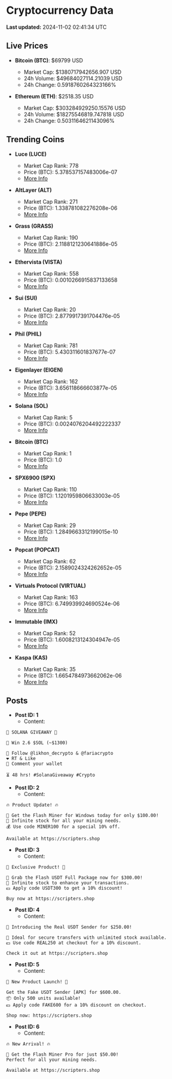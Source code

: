 # Cryptocurrency Data

**Last updated:** 2024-11-02 02:41:34 UTC

## Live Prices
- **Bitcoin (BTC)**: $69799 USD
  - Market Cap: $1380717942656.907 USD
  - 24h Volume: $49684027114.21039 USD
  - 24h Change: 0.5918760264323166%

- **Ethereum (ETH)**: $2518.35 USD
  - Market Cap: $303284929250.15576 USD
  - 24h Volume: $18275546819.747818 USD
  - 24h Change: 0.5031164621143096%

## Trending Coins
- **Luce (LUCE)**
  - Market Cap Rank: 778
  - Price (BTC): 5.378537157483006e-07
  - [More Info](https://www.coingecko.com/en/coins/luce)

- **AltLayer (ALT)**
  - Market Cap Rank: 271
  - Price (BTC): 1.338781082276208e-06
  - [More Info](https://www.coingecko.com/en/coins/altlayer)

- **Grass (GRASS)**
  - Market Cap Rank: 190
  - Price (BTC): 2.1188121230641886e-05
  - [More Info](https://www.coingecko.com/en/coins/grass)

- **Ethervista (VISTA)**
  - Market Cap Rank: 558
  - Price (BTC): 0.0010266915837133658
  - [More Info](https://www.coingecko.com/en/coins/ethervista)

- **Sui (SUI)**
  - Market Cap Rank: 20
  - Price (BTC): 2.8779917391704476e-05
  - [More Info](https://www.coingecko.com/en/coins/sui)

- **Phil (PHIL)**
  - Market Cap Rank: 781
  - Price (BTC): 5.430311601837677e-07
  - [More Info](https://www.coingecko.com/en/coins/phil)

- **Eigenlayer (EIGEN)**
  - Market Cap Rank: 162
  - Price (BTC): 3.656118666603877e-05
  - [More Info](https://www.coingecko.com/en/coins/eigenlayer)

- **Solana (SOL)**
  - Market Cap Rank: 5
  - Price (BTC): 0.0024076204492222337
  - [More Info](https://www.coingecko.com/en/coins/solana)

- **Bitcoin (BTC)**
  - Market Cap Rank: 1
  - Price (BTC): 1.0
  - [More Info](https://www.coingecko.com/en/coins/bitcoin)

- **SPX6900 (SPX)**
  - Market Cap Rank: 110
  - Price (BTC): 1.1201959806633003e-05
  - [More Info](https://www.coingecko.com/en/coins/spx6900)

- **Pepe (PEPE)**
  - Market Cap Rank: 29
  - Price (BTC): 1.2849663312199015e-10
  - [More Info](https://www.coingecko.com/en/coins/pepe)

- **Popcat (POPCAT)**
  - Market Cap Rank: 62
  - Price (BTC): 2.1589024324262652e-05
  - [More Info](https://www.coingecko.com/en/coins/popcat)

- **Virtuals Protocol (VIRTUAL)**
  - Market Cap Rank: 163
  - Price (BTC): 6.749939924690524e-06
  - [More Info](https://www.coingecko.com/en/coins/virtual-protocol)

- **Immutable (IMX)**
  - Market Cap Rank: 52
  - Price (BTC): 1.6008213124304947e-05
  - [More Info](https://www.coingecko.com/en/coins/immutable-x)

- **Kaspa (KAS)**
  - Market Cap Rank: 35
  - Price (BTC): 1.6654784973662062e-06
  - [More Info](https://www.coingecko.com/en/coins/kaspa)

## Posts
- **Post ID: 1**
  - Content:
```
🚀 SOLANA GIVEAWAY 🚀

🎁 Win 2.6 $SOL (~$1300)

🤝 Follow @likhon_decrypto & @fariacrypto
❤️ RT & Like
💬 Comment your wallet

⏳ 48 hrs! #SolanaGiveaway #Crypto
```

- **Post ID: 2**
  - Content:
```
🔥 Product Update! 🔥

🚀 Get the Flash Miner for Windows today for only $100.00!
🔋 Infinite stock for all your mining needs.
💰 Use code MINER100 for a special 10% off.

Available at https://scripters.shop
```

- **Post ID: 3**
  - Content:
```
🎁 Exclusive Product! 🎁

💸 Grab the Flash USDT Full Package now for $300.00!
🎉 Infinite stock to enhance your transactions.
💵 Apply code USDT300 to get a 10% discount!

Buy now at https://scripters.shop
```

- **Post ID: 4**
  - Content:
```
💎 Introducing the Real USDT Sender for $250.00!

💼 Ideal for secure transfers with unlimited stock available.
💵 Use code REAL250 at checkout for a 10% discount.

Check it out at https://scripters.shop
```

- **Post ID: 5**
  - Content:
```
🚀 New Product Launch! 🚀

Get the Fake USDT Sender [APK] for $600.00.
📦 Only 500 units available!
💵 Apply code FAKE600 for a 10% discount on checkout.

Shop now: https://scripters.shop
```

- **Post ID: 6**
  - Content:
```
🔥 New Arrival! 🔥

💸 Get the Flash Miner Pro for just $50.00!
Perfect for all your mining needs.

Available at https://scripters.shop
```

